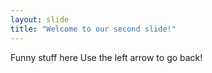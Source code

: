 ```yaml
---
layout: slide
title: "Welcome to our second slide!"
---
```

Funny stuff here
Use the left arrow to go back!
